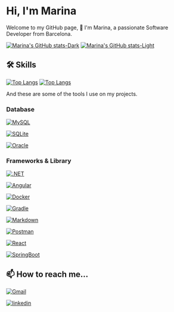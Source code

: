 
# Hi, I'm Marina   

Welcome to my GitHub page, 👋 I'm Marina, a passionate Software Developer from Barcelona.

[![Marina's GitHub stats-Dark](https://github-readme-stats.vercel.app/api?username=msanchezelv&custom_title=Here%20are%20my%20stats%3A&hide_rank=true&border_radius=15&show_icons=true&theme=radical#gh-dark-mode-only)](https://github.com/anuraghazra/github-readme-stats#gh-dark-mode-only)
[![Marina's GitHub stats-Light](https://github-readme-stats.vercel.app/api?username=msanchezelv&custom_title=Here%20are%20my%20stats%3A&hide_rank=true&border_radius=15&show_icons=true&theme=ambient_gradient#gh-light-mode-only)](https://github.com/anuraghazra/github-readme-stats#gh-light-mode-only)
## 🛠 Skills
[![Top Langs](https://github-readme-stats.vercel.app/api/top-langs/?username=msanchezelv&custom_title=These%20are%20my%20most%20used%20languages%3A&hide=ShaderLab,HLSL,Batchfile&border_radius=15&layout=donut&theme=radical#gh-dark-mode-only)](https://github.com/anuraghazra/github-readme-stats)
[![Top Langs](https://github-readme-stats.vercel.app/api/top-langs/?username=msanchezelv&custom_title=These%20are%20my%20most%20used%20languages%3A&hide=ShaderLab,HLSL,Batchfile&border_radius=15&layout=donut&theme=ambient_gradient#gh-light-mode-only)](https://github.com/anuraghazra/github-readme-stats)

And these are some of the tools I use on my projects.

### Database
[![MySQL](https://img.shields.io/badge/MySQL-005C84?style=for-the-badge&logo=mysql&logoColor=white)](https://www.mysql.com/)

[![SQLite](https://img.shields.io/badge/Sqlite-003B57?style=for-the-badge&logo=sqlite&logoColor=white)](https://www.sqlite.org/)

[![Oracle](https://img.shields.io/badge/Oracle-F80000?style=for-the-badge&logo=Oracle&logoColor=white)](https://www.oracle.com/es/)

###  Frameworks & Library
[![.NET]( 	https://img.shields.io/badge/.NET-512BD4?style=for-the-badge&logo=dotnet&logoColor=white)](https://dotnet.microsoft.com/es-es/)

[![Angular](https://img.shields.io/badge/Angular-DD0031?style=for-the-badge&logo=angular&logoColor=white)](https://angular.dev/)

[![Docker](https://img.shields.io/badge/Docker-2CA5E0?style=for-the-badge&logo=docker&logoColor=white)](https://www.docker.com/)

[![Gradle](https://img.shields.io/badge/gradle-02303A?style=for-the-badge&logo=gradle&logoColor=white)](https://gradle.org/)

[![Markdown](https://img.shields.io/badge/Markdown-000000?style=for-the-badge&logo=markdown&logoColor=white)](https://www.markdownguide.org/)

[![Postman](https://img.shields.io/badge/Postman-FF6C37?style=for-the-badge&logo=Postman&logoColor=white)](https://www.postman.com/)

[![React](https://img.shields.io/badge/React-20232A?style=for-the-badge&logo=react&logoColor=61DAFB)](https://es.react.dev/)

[![SpringBoot](https://img.shields.io/badge/Spring_Boot-6DB33F?style=for-the-badge&logo=spring-boot&logoColor=white)](https://spring.io/projects/spring-boot)




## 📫 How to reach me...
[![Gmail]( 	https://img.shields.io/badge/Gmail-D14836?style=for-the-badge&logo=gmail&logoColor=white)](mailto:marina.sael31@gmail.com)

[![linkedin](https://img.shields.io/badge/linkedin-0A66C2?style=for-the-badge&logo=linkedin&logoColor=white)](https://www.linkedin.com/in/marina-sanchezbcn1/)

